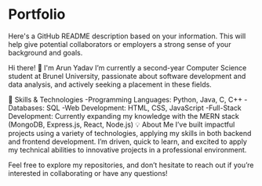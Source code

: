 # Portfolio

Here's a GitHub README description based on your information. This will help give potential collaborators or employers a strong sense of your background and goals.

Hi there! 👋 I'm Arun Yadav
I’m currently a second-year Computer Science student at Brunel University, passionate about software development and data analysis, and actively seeking a placement in these fields.

🔧 Skills & Technologies
-Programming Languages: Python, Java, C, C++
-Databases: SQL
-Web Development: HTML, CSS, JavaScript
-Full-Stack Development: Currently expanding my knowledge with the MERN stack (MongoDB, Express.js, React, Node.js)
💡 About Me
I’ve built impactful projects using a variety of technologies, applying my skills in both backend and frontend development. I’m driven, quick to learn, and excited to apply my technical abilities to innovative projects in a professional environment.

Feel free to explore my repositories, and don’t hesitate to reach out if you’re interested in collaborating or have any questions!
